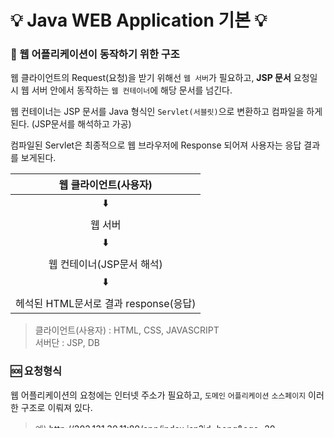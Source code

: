 # 💡 Java WEB Application 기본 💡
### 🚧 웹 어플리케이션이 동작하기 위한 구조

웹 클라이언트의 Request(요청)을 받기 위해선 ```웹 서버```가 필요하고, <b>JSP 문서</b> 요청일 시 웹 서버 안에서 동작하는 ```웹 컨테이너```에 해당 문서를 넘긴다.

웹 컨테이너는 JSP 문서를 Java 형식인 ```Servlet(서블릿)```으로 변환하고 컴파일을 하게된다. (JSP문서를 해석하고 가공)

컴파일된 Servlet은 최종적으로 웹 브라우저에 Response 되어져 사용자는 응답 결과를 보게된다.

|웹 클라이언트(사용자)|
|:--:|
|⬇️|
|웹 서버|
|⬇️|
|웹 컨테이너(JSP문서 해석)|
|⬇️|
|헤석된 HTML문서로 결과 response(응답)|

> 클라이언트(사용자) : HTML, CSS, JAVASCRIPT<br>
> 서버단 : JSP, DB

### 🆘 요청형식
웹 어플리케이션의 요청에는 인터넷 주소가 필요하고,
```도메인```
```어플리케이션```
```소스페이지```
이러한 구조로 이뤄져 있다.

> 예) http://202.131.30.11:80/app/index.jsp?id=hong&age=20

```202.131.30.11:80``` 도메인(아이피)

```/app``` 어플리케이션

```/index.jsp?id=hong&age=20``` 소스페이지 ('?' 뒤는 파라미터)

> [프로토콜]://[호스트][:포트][경로][파일명][.확장자][쿼리 문자열]


<br>

## 🧑‍💻 Java WEB Application 개발
자바에서의 웹 개발 방식에는 크게 두 가지가 있다.
- 스크립트 방식의 ```JSP```
- 실행코드 방식의 ```Servlet(서블릿)```

위 방식으로 만들어진 코드를 보관할 디렉토리가 필요한데, 그 디렉토리의 명칭을 ```웹 어플리케이션, 웹 사이트, 웹 프로젝트, context```라고 한다.

### 웹 어플리케이션 디렉토리 생성 방법
- ```[웹 컨테이너 디렉토리]/webapps/``` 하위 폴더를 추가하여 생성하는 방법
- ```server.xml``` 파일에 ```context```를  추가하여 생성하는 방법

> #### ```[웹 컨테이너 디렉토리]/webapps/``` 하위 폴더를 추가하여 생성하는 방법
> > 하위 디렉토리로 웹 어플리케이션 이름의 폴더를 생성하고 .jsp문서를 생성한다.<br>
> > 해당 폴더에 ```WEB-INF``` 폴더를 생성하고, 그 안에 classes, src 폴더를 생성한다.<br>
> > 
